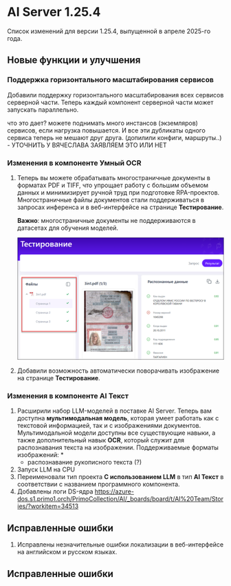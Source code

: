 # AI Server 1.25.4

Список изменений для версии 1.25.4, выпущенной в апреле 2025-го года.


## Новые функции и улучшения

### Поддержка горизонтального масштабирования сервисов

Добавили поддержку горизонтального масштабирования всех сервисов серверной части. Теперь каждый компонент серверной части может запускать параллельно.

что это дает? можете поднимать много инстансов (экземляров) сервисов, если нагрузка повышается. И все эти дубликаты одного сервиса теперь не мешают друг друга.
(допилили конфиги, маршруты..) - УТОЧНИТЬ У ВЯЧЕСЛАВА ЗАЯВЛЯЕМ ЭТО ИЛИ НЕТ


### Изменения в компоненте Умный OCR

1. Теперь вы можете обрабатывать многостраничные документы в форматах PDF и TIFF, что упрощает работу с большим объемом данных и минимизирует ручной труд при подготовке RPA-проектов. Многостраничные файлы документов стали поддерживаться в запросах инференса и в веб-интерфейсе на странице **Тестирование**. 
  
   **Важно**: многостраничные документы не поддерживаются в датасетах для обучения моделей.

     ![](<../../release-notes/resources/ai-server/1-25-4/testingresults-manypagespdf.png>)
     
1. Добавили возможность автоматически поворачивать изображение на странице **Тестирование**.


### Изменения в компоненте AI Текст

1. Расширили набор LLM-моделей в поставке AI Server. Теперь вам доступна **мультимодальная модель**, которая умеет работать как с текстовой информацией, так и с изображениями документов. Мультимодальной модели доступны все существующие навыки, а также дополнительный навык **OCR**, который служит для распознавания текста на изображении. Поддерживаемые форматы изображений:
   * 
   * распознавание рукописного текста (?)
1. Запуск LLM на CPU
1. Переименовали тип проекта **С использованием LLM** в тип **AI Текст** в соответствии с названием программного компонента.
1. Добавлены логи DS-ядра https://azure-dos.s1.primo1.orch/PrimoCollection/AI/_boards/board/t/AI%20Team/Stories/?workitem=34513


## Исправленные ошибки 

1. Исправлены незначительные ошибки локализации в веб-интерфейсе на английском и русском языках. 



## Исправленные ошибки
